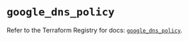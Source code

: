 # `google_dns_policy`

Refer to the Terraform Registry for docs: [`google_dns_policy`](https://registry.terraform.io/providers/hashicorp/google-beta/6.24.0/docs/resources/google_dns_policy).
